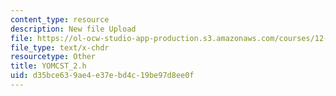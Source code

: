 ```yaml
---
content_type: resource
description: New file Upload
file: https://ol-ocw-studio-app-production.s3.amazonaws.com/courses/12-811-tropical-meteorology-spring-2011/d35bce639ae4e37ebd4c19be97d8ee0f_YOMCST_2.h
file_type: text/x-chdr
resourcetype: Other
title: YOMCST_2.h
uid: d35bce63-9ae4-e37e-bd4c-19be97d8ee0f
---
```

